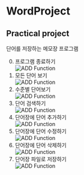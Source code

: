 # WordProject
## Practical project  
단어를 저장하는 메모장 프로그램  
  
0. 프로그램 종료하기  
![ADD Function](https://github.com/HongKing896/WordProject/blob/master/screenshot/0.png)
1. 모든 단어 보기  
![ADD Function](https://github.com/HongKing896/WordProject/blob/master/screenshot/1.png)
2. 수준별 단어보기  
![ADD Function](https://github.com/HongKing896/WordProject/blob/master/screenshot/2.png)
3. 단어 검색하기  
![ADD Function](https://github.com/HongKing896/WordProject/blob/master/screenshot/2.png)
4. 단어장에 단어 추가하기  
![ADD Function](https://github.com/HongKing896/WordProject/blob/master/screenshot/2.png)
5. 단어장에 단어 수정하기  
![ADD Function](https://github.com/HongKing896/WordProject/blob/master/screenshot/2.png)
6. 단어장에 단어 삭제하기  
![ADD Function](https://github.com/HongKing896/WordProject/blob/master/screenshot/2.png)
7. 단어장 파일로 저장하기   
![ADD Function](https://github.com/HongKing896/WordProject/blob/master/screenshot/2.png)
